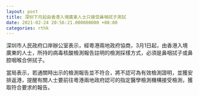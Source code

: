 ```yaml
---
layout: post
title: 深圳下月起由香港入境廣東人士只接受鼻咽拭子測試
date: 2021-02-24 20:56:21.000000000 +08:00
categories: rthk
---
```


深圳市人民政府口岸辦公室表示，經粵港兩地政府協商，3月1日起，由香港入境廣東的人士，所持的病毒核酸檢測報告註明的檢測採樣方式，必須是鼻咽拭子或鼻腔咽喉合併拭子。

當局表示，若通關時出示的檢測報告並不符合，將不認可為有效檢測證明，並獲安排返港，提醒有關人士要前往粵港兩地政府認可的指定醫學檢測機構接受檢測，獲取符合要求的報告。
